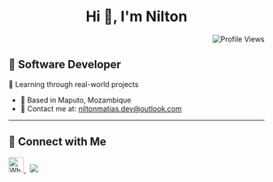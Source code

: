 <h1 align="center">Hi 👋, I'm Nilton</h1>

<p align="end">
  <img src="https://visitor-badge.laobi.icu/badge?page_id=niltonmatias/niltonmatias" alt="Profile Views" />
</p>

## 🔗 Software Developer
🌱 Learning through real-world projects  

- 📍 Based in Maputo, Mozambique  
- 📧 Contact me at: [niltonmatias.dev@outlook.com](mailto:niltonmatias.dev@outlook.com)

---

## 🔗 Connect with Me

<p align="left">
  <a href="https://wa.me/258877740104" target="_blank">
    <img src="https://cdn.simpleicons.org/whatsapp/25D366" alt="WhatsApp" width="30" height="30" />
  </a>
  &nbsp;
  <a href="https://www.linkedin.com/in/nilton-matias" target="_blank">
    <img src="https://cdn.jsdelivr.net/gh/devicons/devicon/icons/linkedin/linkedin-original.svg" al
